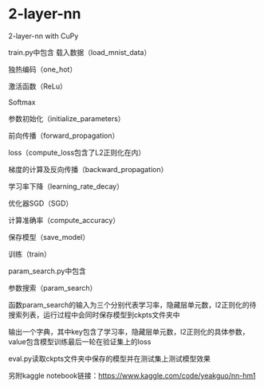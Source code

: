 # 2-layer-nn
2-layer-nn with CuPy

train.py中包含
载入数据（load_mnist_data）

独热编码（one_hot）

激活函数（ReLu）

Softmax

参数初始化（initialize_parameters）

前向传播（forward_propagation）

loss（compute_loss包含了L2正则化在内）

梯度的计算及反向传播（backward_propagation）

学习率下降（learning_rate_decay）

优化器SGD（SGD）

计算准确率（compute_accuracy）

保存模型（save_model）

训练（train）

param_search.py中包含

参数搜索（param_search）

函数param_search的输入为三个分别代表学习率，隐藏层单元数，l2正则化的待搜索列表，运行过程中会同时保存模型到ckpts文件夹中

输出一个字典，其中key包含了学习率，隐藏层单元数，l2正则化的具体参数，value包含模型训练最后一轮在验证集上的loss

eval.py读取ckpts文件夹中保存的模型并在测试集上测试模型效果

另附kaggle notebook链接：https://www.kaggle.com/code/yeakguo/nn-hm1
